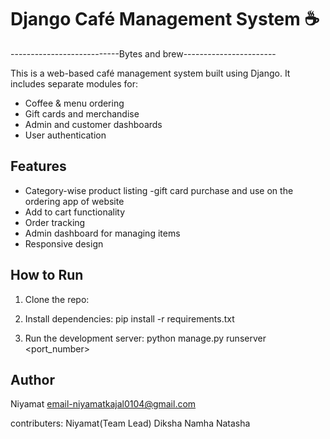  
# Django Café Management System ☕
---------------------------Bytes and brew-----------------------





This is a web-based café management system built using Django. It includes separate modules for:
- Coffee & menu ordering
- Gift cards and merchandise
- Admin and customer dashboards
- User authentication

## Features
- Category-wise product listing
-gift card purchase and use on the ordering app of website
- Add to cart functionality
- Order tracking
- Admin dashboard for managing items
- Responsive design

## How to Run
1. Clone the repo:

2. Install dependencies: pip install -r requirements.txt
  

4. Run the development server: python manage.py runserver <port_number>


## Author
Niyamat
email-niyamatkajal0104@gmail.com

contributers:
Niyamat(Team Lead)
Diksha
Namha
Natasha
